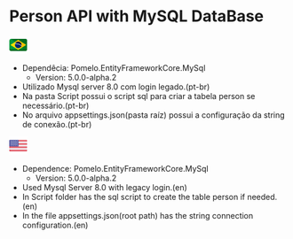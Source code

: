 # Person API with MySQL DataBase

![Português](Resources/brazil-flag.png)
- Dependêcia: Pomelo.EntityFrameworkCore.MySql
    - Version: 5.0.0-alpha.2
- Utilizado Mysql server 8.0 com login legado.(pt-br)
- Na pasta Script possui o script sql para criar a tabela person se necessário.(pt-br)
- No arquivo appsettings.json(pasta raíz) possui a configuração da string de conexão.(pt-br)

![English](Resources/usa-flag.png)
- Dependence: Pomelo.EntityFrameworkCore.MySql
    - Version: 5.0.0-alpha.2
- Used Mysql Server 8.0 with legacy login.(en)
- In Script folder has the sql script to create the table person if needed.(en)
- In the file appsettings.json(root path) has the string connection configuration.(en)

